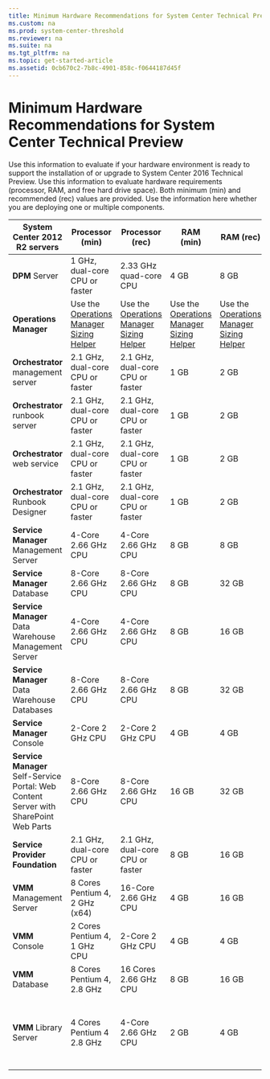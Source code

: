 ```yaml
---
title: Minimum Hardware Recommendations for System Center Technical Preview
ms.custom: na
ms.prod: system-center-threshold
ms.reviewer: na
ms.suite: na
ms.tgt_pltfrm: na
ms.topic: get-started-article
ms.assetid: 0cb670c2-7b8c-4901-858c-f0644187d45f
---
```

# Minimum Hardware Recommendations for System Center Technical Preview
Use this information to evaluate if your hardware environment is ready to support the installation of or upgrade to System Center 2016 Technical Preview. Use this information to evaluate hardware requirements \(processor, RAM, and free hard drive space\). Both minimum \(min\) and recommended \(rec\) values are provided. Use the information here whether you are deploying one or multiple components.

|System Center 2012 R2 servers|Processor \(min\)|Processor \(rec\)|RAM \(min\)|RAM \(rec\)|Hard drive space \(min\)|Hard drive space \(rec\)|
|---------------------------------|---------------------|---------------------|---------------|---------------|----------------------------|----------------------------|
|**DPM** Server|1 GHz, dual\-core CPU or faster|2.33 GHz quad\-core CPU|4 GB|8 GB|3 GB|3 GB|
|**Operations Manager**|Use the [Operations Manager Sizing Helper](http://go.microsoft.com/fwlink/p/?LinkId=231853)|Use the [Operations Manager Sizing Helper](http://go.microsoft.com/fwlink/p/?LinkId=231853)|Use the [Operations Manager Sizing Helper](http://go.microsoft.com/fwlink/p/?LinkId=231853)|Use the [Operations Manager Sizing Helper](http://go.microsoft.com/fwlink/p/?LinkId=231853)|Use the [Operations Manager Sizing Helper](http://go.microsoft.com/fwlink/p/?LinkId=231853)|Use the [Operations Manager Sizing Helper](http://go.microsoft.com/fwlink/p/?LinkId=231853)|
|**Orchestrator** management server|2.1 GHz, dual\-core CPU or faster|2.1 GHz, dual\-core CPU or faster|1 GB|2 GB|200 MB|200 MB|
|**Orchestrator** runbook server|2.1 GHz, dual\-core CPU or faster|2.1 GHz, dual\-core CPU or faster|1 GB|2 GB|200 MB|200 MB|
|**Orchestrator** web service|2.1 GHz, dual\-core CPU or faster|2.1 GHz, dual\-core CPU or faster|1 GB|2 GB|200 MB|200 MB|
|**Orchestrator** Runbook Designer|2.1 GHz, dual\-core CPU or faster|2.1 GHz, dual\-core CPU or faster|1 GB|2 GB|200 MB|200 MB|
|**Service Manager** Management Server|4\-Core 2.66 GHz CPU|4\-Core 2.66 GHz CPU|8 GB|8 GB|10 GB|10 GB|
|**Service Manager** Database|8\-Core 2.66 GHz CPU|8\-Core 2.66 GHz CPU|8 GB|32 GB|80 GB|80 GB|
|**Service Manager** Data Warehouse Management Server|4\-Core 2.66 GHz CPU|4\-Core 2.66 GHz CPU|8 GB|16 GB|10 GB|10 GB|
|**Service Manager** Data Warehouse Databases|8\-Core 2.66 GHz CPU|8\-Core 2.66 GHz CPU|8 GB|32 GB|400 GB|400 GB|
|**Service Manager** Console|2\-Core 2 GHz CPU|2\-Core 2 GHz CPU|4 GB|4 GB|10 GB|10 GB|
|**Service Manager** Self\-Service Portal: Web Content Server with SharePoint Web Parts|8\-Core 2.66 GHz CPU|8\-Core 2.66 GHz CPU|16 GB|32 GB|80 GB|80 GB|
|**Service Provider Foundation**|2.1 GHz, dual\-core CPU or faster|2.1 GHz, dual\-core CPU or faster|8 GB|16 GB|10 GB|10 GB|
|**VMM** Management Server|8 Cores Pentium 4, 2 GHz \(x64\)|16\-Core 2.66 GHz CPU|4 GB|16 GB|4 GB|10 GB|
|**VMM** Console|2 Cores Pentium 4, 1 GHz CPU|2\-Core 2 GHz CPU|4 GB|4 GB|10 GB|10 GB|
|**VMM** Database|8 Cores Pentium 4, 2.8 GHz|16 Cores 2.66 GHz CPU|8 GB|16 GB|50 GB|200 GB|
|**VMM** Library Server|4 Cores Pentium 4 2.8 GHz|4\-Core 2.66 GHz CPU|2 GB|4 GB|Varies based on the number and size of the stored files.|Varies based on the number and size of the stored files.|


